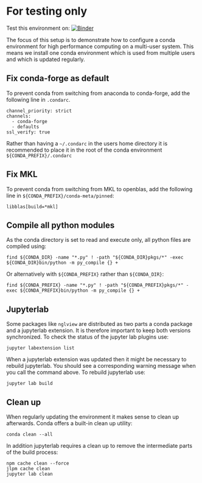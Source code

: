 # For testing only
Test this environment on: [![Binder](https://mybinder.org/badge_logo.svg)](https://mybinder.org/v2/gh/jan-janssen/secure-multi-user-conda/master)

The focus of this setup is to demonstrate how to configure a conda environment for high performance computing on a multi-user system. This means we install one conda environment which is used from multiple users and which is updated regularly. 

## Fix conda-forge as default 
To prevent conda from switching from anaconda to conda-forge, add the following line in `.condarc`. 
```
channel_priority: strict
channels:
  - conda-forge
  - defaults
ssl_verify: true
```
Rather than having a `~/.condarc` in the users home directory it is recommended to place it in the root of the conda environment `${CONDA_PREFIX}/.condarc`

## Fix MKL 
To prevent conda from switching from MKL to openblas, add the following line in `${CONDA_PREFIX}/conda-meta/pinned`: 
```
libblas[build=*mkl]
```

## Compile all python modules
As the conda directory is set to read and execute only, all python files are compiled using:
```
find ${CONDA_DIR} -name "*.py" ! -path "${CONDA_DIR}pkgs/*" -exec ${CONDA_DIR}bin/python -m py_compile {} +
```
Or alternatively with `${CONDA_PREFIX}` rather than `${CONDA_DIR}`: 
```
find ${CONDA_PREFIX} -name "*.py" ! -path "${CONDA_PREFIX}pkgs/*" -exec ${CONDA_PREFIX}bin/python -m py_compile {} +
```

## Jupyterlab 
Some packages like `nglview` are distributed as two parts a conda package and a jupyterlab extension. It is therefore important to keep both versions synchronized. To check the status of the jupyter lab plugins use: 
```
jupyter labextension list 
```
When a jupyterlab extension was updated then it might be necessary to rebuild jupyterlab. You should see a corresponding warning message when you call the command above. To rebuild jupyterlab use: 
```
jupyter lab build
```

## Clean up 
When regularly updating the environment it makes sense to clean up afterwards. Conda offers a built-in clean up utility: 
```
conda clean --all
```
In addition jupyterlab requires a clean up to remove the intermediate parts of the build process: 
```
npm cache clean --force
jlpm cache clean
jupyter lab clean
```
